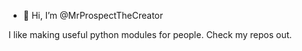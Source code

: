 - 👋 Hi, I’m @MrProspectTheCreator

I like making useful python modules for people. Check my repos out.

<!---
MrProspectTheCreator/MrProspectTheCreator is a ✨ special ✨ repository because its `README.md` (this file) appears on your GitHub profile.
You can click the Preview link to take a look at your changes.
--->
